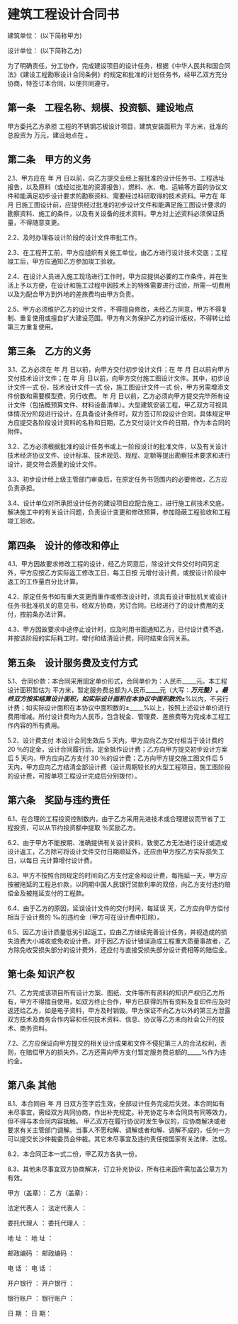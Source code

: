 # 建筑工程设计合同书
建筑单位：                           (以下简称甲方)
 
设计单位：                           (以下简称乙方)

为了明确责任，分工协作，完成建设项目的设计任务，根据《中华人民共和国合同法》《建设工程勘察设计合同条例》的规定和批准的计划任务书，经甲乙双方充分协商，特签订本合同，以便共同遵守。
## 第一条　工程名称、规模、投资额、建设地点
甲方委托乙方承担              工程的不锈钢芯板设计项目，建筑安装面积为       平方米，批准的总投资为       万元，建设地点在                                    。
## 第二条　甲方的义务
2.1、甲方应在    年    月     日以前，向乙方提交业经上报批准的设计任务书、工程选址报告，以及原料（或经过批准的资源报告）、燃料、水、电、运输等方面的协议文件和能满足初步设计要求的勘察资料、需要经过科研取得的技术资料。甲方在    年    月     日施工图设计前，应提供经过批准的初步设计文件和能满足施工图设计要求的勘察资料、施工的条件，以及有关设备的技术资料。甲方对上述资料必须保证质量，不得随意变更。

2.2、及时办理各设计阶段的设计文件审批工作。

2.3、在工程开工前，甲方应组织有关施工单位，由乙方进行设计技术交底；工程竣工后，甲方应通知乙方参加竣工验收。

2.4、在设计人员进入施工现场进行工作时，甲方应提供必要的工作条件，并在生活上予以方便，在设计和施工过程中因技术上的特殊需要进行试验，所需一切费用以及为配合甲方到外地的差旅费均由甲方负责。

2.5、甲方必须维护乙方的设计文件，不得擅自修改，未经乙方同意，甲方不得复制、重复使用或擅自扩大建设范围。甲方有义务保护乙方的设计版权，不得转让给第三方重复使用。

## 第三条　乙方的义务
3.1、乙方必须在     年     月     日以前，向甲方交付初步设计文件；在      年      月      日以前向甲方交付技术设计文件；在      年      月     日以前，向甲方交付施工图设计文件。其中，初步设计文件一式      份，技术设计文件一式      份，施工图设计文件一式      份，甲方另需增添文件份数和需要模型费，另行收费。      年      月      日以前，乙方必须向甲方提交完毕所有设计文件（包括概预算文件、材料设备清单）。大型建筑安装工程，甲乙双方可视具体情况分阶段进行设计，在具备设计条件时，双方签订阶段设计合同，具体规定甲方应提交各阶段设计资料的名称和日期，乙方交付设计文件的日期，作为本合同的附件。

3.2、乙方必须根据批准的设计任务书或上一阶段设计的批准文件，以及有关设计技术经济协议文件、设计标准、技术规范、规程、定额等提出勘察技术要求和进行设计，提交符合质量的设计文件。

3.3、初步设计经上级主管部门审查后，在原定任务书范围内的必要修改，乙方应负责承担。

3.4、设计单位对所承担设计任务的建设项目应配合施工，进行施工前技术交底，解决施工中的有关设计问题，负责设计变更和修改预算，参加隐蔽工程验收和工程竣工验收。

## 第四条　设计的修改和停止
4.1、甲方因故要求修改工程的设计，经乙方同意后，除设计文件交付时间另定外，甲方应按乙方实际返工修改工日，每工日按        元增付设计费，或按设计阶段中返工的工作量百分比计算。

4.2、原定任务书如有重大变更而重作或修改设计时，须具有设计审批机关或设计任务书批准机关的意见书，经双方协商，另订合同。已经进行了的设计费用的支付，按前条办法计算。

4.3、甲方因故要求中途停止设计时，应及时用书面通知乙方，已付设计费不退，并按该阶段的实际耗工时，增付和结清设计费，同时结束合同关系。

## 第五条　设计服务费及支付方式
5.1、合同价款：本合同采用固定单价形式，合同单价为：人民币_____元。本工程设计面积暂估为      平方米，暂定服务费总额为人民币_____元（大写：_____万元整）。最终双方按实结算设计面积，如实际设计面积在本协议中面积数的±_____%以内，不另行计费；如实际设计面积在本协议中面积数的±_____%以上，按照上述设计单价进行费用增减。所付设计费均为人民币，包含税金、管理费、差旅费等为完成本工程工作内容的所有费用。

5.2、设计费支付
本设计合同生效后  5  天内，甲方应向乙方交付相当于设计费的 20 ％的定金，设计合同履行后，定金抵作设计费；乙方向甲方提交初步设计方案后  5  天内，甲方应向乙方支付  30 ％的设计费；乙方向甲方提交施工图文件后   5   天内，甲方应向乙方结清全部设计费（设计周期较长的大型工程项目，施工图阶段的设计费，可按单项工程设计完成后分别拨付）。

## 第六条　奖励与违约责任
6.1、在合理的工程投资控制数内，由于乙方采用先进技术或合理建议而节省了工程投资，可以从节约投资额中提取        ％奖励乙方。

6.2、由于甲方不能按期、准确提供有关设计资料，致使乙方无法进行设计或造成设计返工，乙方除可将设计文件交付日期顺延外，还应由甲方按乙方实际损失工日，以每日        元计算增付设计费。

6.3、甲方不按照合同规定的时间向乙方支付定金和设计费，每拖延一天，甲方应按被拖延的工程总价款，以同期中国人民银行贷款利率的双倍，向乙方支付违约赔偿金及被拖延支付的工程款。

6.4、由于乙方的原因，延误设计文件的交付时间，每延误        天，乙方应向甲方偿付相当于设计费的        ‰的违约金（甲方可在设计费中扣除）。

6.5、因乙方设计质量低劣引起返工，应由乙方继续完善设计任务，并视造成的损失浪费大小减收或免收设计费。对于因乙方设计错误造成工程重大质量事故者，乙方除免收受损失部分的设计费外，还应付与直接受损失部分设计费相等的赔偿金。

## 第七条 知识产权
7.1、乙方完成该项目所有设计方案、图纸、文件等所有资料的知识产权归乙方所有，甲方不得擅自使用，如双方终止合作，甲方已获得的所有资料及复印件应及时返还给乙方，如是电子资料，甲方及时销毁。甲方保证不向乙方以外的第三方泄露双方技术及商务合作内容和任何技术资料、信息、协议等乙方未向社会公开的技术、商务资料。

7.2、乙方应保证向甲方提交的相关设计成果和文件不侵犯第三人的合法权利，否则，在赔偿甲方的损失外，乙方还需向甲方支付暂定服务费总额的_____%作为违约金。

## 第八条 其他
8.1、本合同自      年     月     日双方签字后生效，全部设计任务完成后失效。本合同如有未尽事宜，需经双方共同协商，作出补充规定。补充协定与本合同具有同等效力，但不得与本合同内容抵触。
甲乙双方在履行协议时发生争议的，应协商解决或者要求有关主管部门调解。当事人不愿和解、调解或者和解、调解不成的，任何一方可以提交长沙仲裁委员会仲裁。其它未尽事宜及违约责任按国家有关法律、法规。

8.2、本合同正本一式二份，甲乙双方各执一份。

8.3、其他未尽事宜双方协商解决，订立补充协议，所有往来函件需加盖公章方为有效。

甲方（盖章）：                   乙方（盖章）：

法定代表人 ：                   法定代表人 ：

委托代理人 ：                   委托代理人 ：

地    址   ：                   地    址   ：

邮政编码   ：                   邮政编码   ：

电    话   ：                   电    话   ：

开户银行   ：                   开户银行   ：

银行账户   ：                   银行账户   ：

日      期 ：                    日      期：
